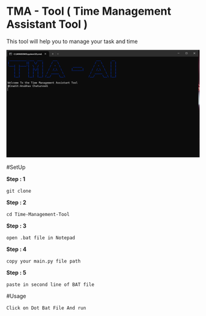 # TMA - Tool ( Time Management Assistant Tool )

This tool will help you to manage your task and time 

![Screenshot](https://github.com/AnubhavChaturvedi-GitHub/Time-Management-Tool/blob/main/Screenshot%202024-07-19%20174610.png)

#SetUp

**Step : 1**
```
git clone 
```

**Step : 2**
```
cd Time-Management-Tool
```

**Step : 3**
```
open .bat file in Notepad
```

**Step : 4**
```
copy your main.py file path
```

**Step : 5**
```
paste in second line of BAT file
```

#Usage
```
Click on Dot Bat File And run 
```

